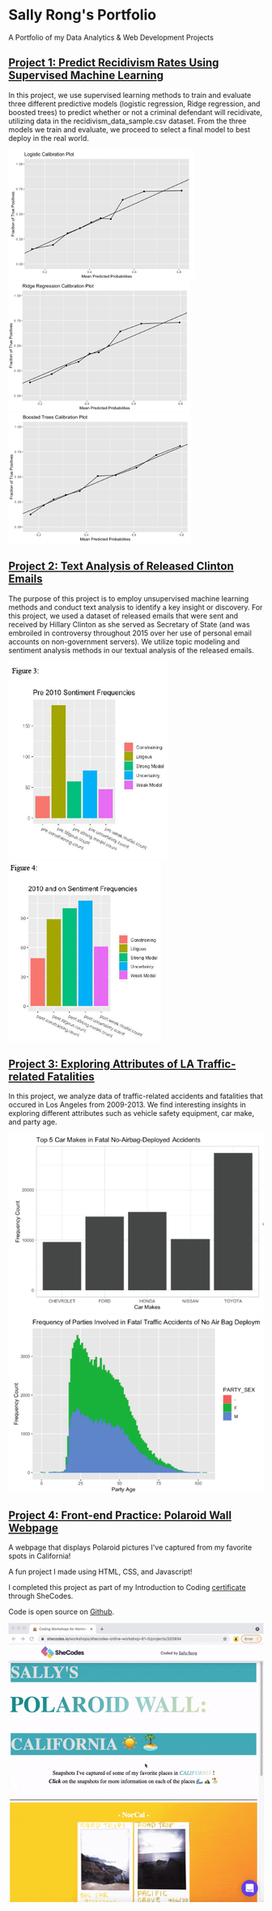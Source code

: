 # Sally Rong's Portfolio
 A Portfolio of my Data Analytics & Web Development Projects

<h2>
 <a href="https://github.com/sallyyrong/Predict-Recidivism-Using-Supervised-Machine-Learning" target="_blank">Project 1: Predict Recidivism Rates Using Supervised Machine Learning</a>
 </h2>

In this project, we use supervised learning methods to train and evaluate three different predictive models (logistic regression, Ridge regression, and boosted trees) to predict whether or not a criminal defendant will recidivate, utilizing data in the recidivism_data_sample.csv dataset. From the three models we train and evaluate, we proceed to select a final model to best deploy in the real world.


![](/images/logistic_model_calibration_plot.png)
![](/images/ridge_regression_calibration_plot.png)
![](/images/boostedTrees_model_calibration_plot.png)

<h2>
 <a href="https://github.com/sallyyrong/Text-Analysis-Clinton-Emails" target="_blank">Project 2: Text Analysis of Released Clinton Emails</a>
 </h2>

The purpose of this project is to employ unsupervised machine learning methods and conduct text analysis to identify a key insight or discovery. For this project, we used a dataset of released emails that were sent and received by Hillary Clinton as she served as Secretary of State (and was embroiled in controversy throughout 2015 over her use of personal email accounts on non-government servers). We utilize topic modeling and sentiment analysis methods in our textual analysis of the released emails.

![](/images/sentimentAnalysis_figure3.png)
![](/images/sentimentAnalysis_figure4.png)


<h2>
 <a href="https://github.com/sallyyrong/Exploring-LA-Traffic-Fatalities-Attributes" target="_blank">Project 3: Exploring Attributes of LA Traffic-related Fatalities</a>
</h2>
In this project, we analyze data of traffic-related accidents and fatalities that occured in Los Angeles from 2009-2013. We find interesting insights in exploring different attributes such as vehicle safety equipment, car make, and party age. 

![](/images/carMakes.png)
![](/images/airbagDeploy.png)

<h2>
 <a href="https://www.shecodes.io/workshops/shecodes-online-workshop-61-0/projects/320934" target="_blank">Project 4: Front-end Practice: Polaroid Wall Webpage</a>
</h2>

A webpage that displays Polaroid pictures I've captured from my favorite spots in California!

A fun project I made using HTML, CSS, and Javascript! 

I completed this project as part of my Introduction to Coding [certificate](https://www.shecodes.io/certificates/aad0b53b9a81c1a77559e7c8eb591089) through SheCodes.

Code is open source on [Github](https://github.com/sallyyrong/Polaroid-Wall-webpage).

![Polaroid Webpage demo](/images/webpage_demo.gif)
